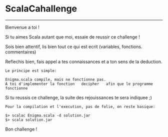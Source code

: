 # ScalaCahallenge
---
Bienvenue a toi !

Si tu aimes Scala autant que moi, essaie de reussir ce challenge !

Sois bien attentif, lis bien tout ce qui est ecrit (variables, fonctions. commentaires)

Reflechis bien, fais appel a tes connaissances et a ton sens de la deduction.

```
Le principe est simple:

Enigma.scala compile, mais ne fonctionne pas.
A toi d'implementer la fonction   decipher   afin que le programme fonctionne
```

Si tu reussis ce challenge, la suite des rejouissances te sera indiquee ;)

```
Pour la compilation et l'execution, pas de folie, on reste basique:

$> scalac Enigma.scala -d solution.jar
$> scala solution.jar
```

Bon challenge !
